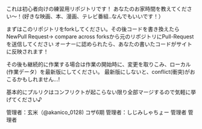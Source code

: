 これは初心者向けの練習用リポジトリです！
あなたのお家時間を教えてください～！(好きな映画、本、漫画、テレビ番組..なんでもいいです！）

まずはこのリポジトリをforkしてください。その後コードを書き換えたらNewPull Request→ compare across forksから元のリポジトリにPull-Requestを送信してください
オーナーに認められたら、あなたの書いたコードがサイトに反映されます！

その後も継続的に作業する場合は作業の開始時に、変更を取りこみ、ローカル(作業データ）を最新版にしてください。
最新版にしないと、conflict(衝突)がおこるかもしれません...!

基本的にプルリクはコンフリクトが起こらない限り全部マージするので気軽に挙げてください♪

管理者：玄米（@akanico_0128) コザ6期
管理者：しじみしゃちょー
管理者
管理者
